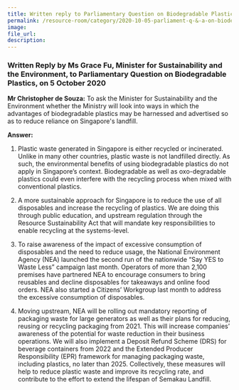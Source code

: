 ```yaml
---  
title: Written reply to Parliamentary Question on Biodegradable Plastics by Ms Grace Fu, Minister for Sustainability and the Environment  
permalink: /resource-room/category/2020-10-05-parliament-q-&-a-on-biodegradable-plastics/  
image:  
file_url:  
description:  
---  
```


### Written Reply by Ms Grace Fu, Minister for Sustainability and the Environment, to Parliamentary Question on Biodegradable Plastics, on 5 October 2020

**Mr Christopher de Souza:** To ask the Minister for Sustainability and the Environment whether the Ministry will look into ways in which the advantages of biodegradable plastics may be harnessed and advertised so as to reduce reliance on Singapore's landfill.  

**Answer:**  

1.	Plastic waste generated in Singapore is either recycled or incinerated. Unlike in many other countries, plastic waste is not landfilled directly. As such, the environmental benefits of using biodegradable plastics do not apply in Singapore’s context. Biodegradable as well as oxo-degradable plastics could even interfere with the recycling process when mixed with conventional plastics.  

2.	A more sustainable approach for Singapore is to reduce the use of all disposables and increase the recycling of plastics. We are doing this through public education, and upstream regulation through the Resource Sustainability Act that will mandate key responsibilities to enable recycling at the systems-level.  

3.	To raise awareness of the impact of excessive consumption of disposables and the need to reduce usage, the National Environment Agency (NEA) launched the second run of the nationwide “Say YES to Waste Less” campaign last month. Operators of more than 2,100 premises have partnered NEA to encourage consumers to bring reusables and decline disposables for takeaways and online food orders. NEA also started a Citizens’ Workgroup last month to address the excessive consumption of disposables.  

4.	Moving upstream, NEA will be rolling out mandatory reporting of packaging waste for large generators as well as their plans for reducing, reusing or recycling packaging from 2021. This will increase companies’ awareness of the potential for waste reduction in their business operations. We will also implement a Deposit Refund Scheme (DRS) for beverage containers from 2022 and the Extended Producer Responsibility (EPR) framework for managing packaging waste, including plastics, no later than 2025. Collectively, these measures will help to reduce plastic waste and improve its recycling rate, and contribute to the effort to extend the lifespan of Semakau Landfill.  

